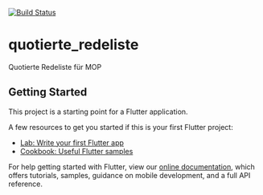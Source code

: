 [![Build Status](https://travis-ci.org/die-gruppe-c/Quotierte-Redeliste.svg?branch=master)](https://travis-ci.org/die-gruppe-c/Quotierte-Redeliste)

# quotierte_redeliste

Quotierte Redeliste für MOP

## Getting Started

This project is a starting point for a Flutter application.

A few resources to get you started if this is your first Flutter project:

- [Lab: Write your first Flutter app](https://flutter.io/docs/get-started/codelab)
- [Cookbook: Useful Flutter samples](https://flutter.io/docs/cookbook)

For help getting started with Flutter, view our 
[online documentation](https://flutter.io/docs), which offers tutorials, 
samples, guidance on mobile development, and a full API reference.
